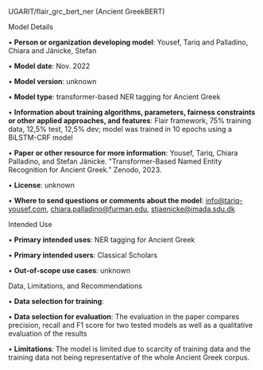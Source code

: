 UGARIT/flair_grc_bert_ner (Ancient GreekBERT)

Model Details

• **Person or organization developing model**: Yousef, Tariq and
Palladino, Chiara and Jänicke, Stefan

• **Model date**: Nov. 2022

• **Model version**: unknown

• **Model type**: transformer-based NER tagging for Ancient Greek

• **Information about training algorithms, parameters, fairness
constraints or other applied approaches, and features**: Flair framework, 75% training data, 12,5%
test, 12,5% dev; model was trained in 10 epochs using a BiLSTM-CRF model

• **Paper or other resource for more information**: Yousef, Tariq,
Chiara Palladino, and Stefan Jänicke. "Transformer-Based Named Entity
Recognition for Ancient Greek." Zenodo, 2023.

• **License**: unknown

• **Where to send questions or comments about the model**:
[info@tariq-yousef.com](mailto:info@tariq-yousef.com), [chiara.palladino@furman.edu](mailto:chiara.palladino@furman.edu), [stjaenicke@imada.sdu.dk](mailto:stjaenicke@imada.sdu.dk)

Intended Use

• **Primary intended uses**: NER tagging for Ancient Greek

• **Primary intended users**: Classical Scholars

• **Out-of-scope use cases**: unknown

Data, Limitations, and Recommendations

• **Data selection for training**:

• **Data selection for evaluation**: The evaluation in the paper
compares precision, recall and F1 score for two tested models as well as
a qualitative evaluation of the results

• **Limitations**: The model is limited due to scarcity of training data
and the training data not being representative of the whole Ancient
Greek corpus.
